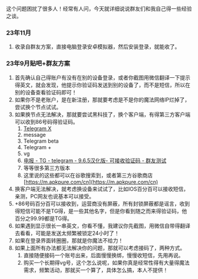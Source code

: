 这个问题困扰了很多人！经常有人问，今天就详细说说群友们和我自己得一些经验之谈。

### 23年11月
1. 收录自群友方案，直接电脑登录安卓模拟器，然后安装登录，就能收了。

### 23年9月贴吧+群友方案
1. 首先确认自己得账户有没有在别的设备登录，或者你截图用微信翻译一下提示得英文，就会发现，他提示你验证码发送到别的设备了，而不是短信，所以在别的设备查看验证码即可！
2. 如果你不是老账户，是在新注册，那就要考虑是不是你的魔法网络IP烂掉了，尝试换个节点试试。
3. 如果换节点无法解决，那就要尝试黑科技了，换个客户端，有得第三方客户端可以收到86号码得验证码。
   1. [Telegram X](https://aming.lanzouj.com/iHb0s1k1xrmf "Telegram X")
   2. message
   3. Telegram beta
   4. Telegram +
   5. vg
   6. [电报 - TG - telegram - 9.6.5汉化版- 可接收验证码 - 群友测试](https://aming.lanzouf.com/i5JVE0v466zi)
   7. 等等很多第三方版本
   8. 这里说的这些都可以在谷歌搜索到，或者第三方谷歌商店[https://m.apkpure.com/cn](https://m.apkpure.com/cn)
4. 换客户端无法解决，就考虑换设备来试试了，比如IOS百分百可以接收短信，亲测，PC网友也说基本可以接受。
5. +86号码百分百可以接收到，运营商没有屏蔽，所有封锁屏蔽都是谣言，收到得短信可能不是TG得，是一些其他名字，但是你看到随之而来得验证码，他百分之99.99都是TG得。
6. 如果遇到显示很长一串英文，你看不懂，我建议你先截图，用微信自带得翻译去看看，可能是发送太频繁被锁定24小时了！
7. 如果在登录界面转圈圈，那就是你魔法不给力！
8. 如果上面所有办法都无法解决你的问题，那就可以考虑接码了，两种方式。
   1. 直接随便接码一个账号出来，后面慢慢换绑，慢慢收短信，先用再说。
   2. 购买一个长期得vg号，这个怎么说呢，如果你真是经常性得有大量得魔法需求，频繁活动，那就买一个算了，具体怎么搞，本人不提供！
